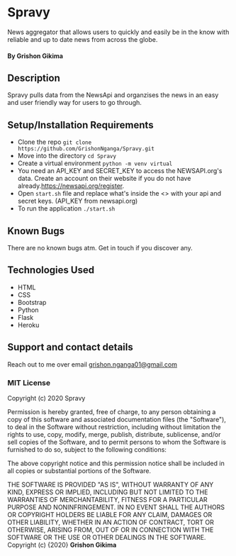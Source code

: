 # Spravy 

News aggregator that allows users to quickly and easily be in the know with reliable and up to date news from across the globe. 

#### By **Grishon Gikima**

## Description

Spravy pulls data from the NewsApi and organzises the news in an easy and user friendly way for users to go through.
## Setup/Installation Requirements

* Clone the repo `git clone https://github.com/GrishonNganga/Spravy.git`
* Move into the directory `cd Spravy`
* Create a virtual environment `python -m venv virtual`
* You need an API_KEY and SECRET_KEY to access the NEWSAPI.org's data. Create an account on their website if you do not have already.https://newsapi.org/register.
* Open `start.sh` file and replace what's inside the <> with your api and secret keys. (API_KEY from newsapi.org)
* To run the application `./start.sh`
## Known Bugs

There are no known bugs atm. Get in touch if you discover any.
## Technologies Used

* HTML
* CSS
* Bootstrap
* Python
* Flask
* Heroku
## Support and contact details

Reach out to me over email grishon.nganga01@gmail.com
### MIT License

Copyright (c) 2020 Spravy

Permission is hereby granted, free of charge, to any person obtaining a copy
of this software and associated documentation files (the "Software"), to deal
in the Software without restriction, including without limitation the rights
to use, copy, modify, merge, publish, distribute, sublicense, and/or sell
copies of the Software, and to permit persons to whom the Software is
furnished to do so, subject to the following conditions:

The above copyright notice and this permission notice shall be included in all
copies or substantial portions of the Software.

THE SOFTWARE IS PROVIDED "AS IS", WITHOUT WARRANTY OF ANY KIND, EXPRESS OR
IMPLIED, INCLUDING BUT NOT LIMITED TO THE WARRANTIES OF MERCHANTABILITY,
FITNESS FOR A PARTICULAR PURPOSE AND NONINFRINGEMENT. IN NO EVENT SHALL THE
AUTHORS OR COPYRIGHT HOLDERS BE LIABLE FOR ANY CLAIM, DAMAGES OR OTHER
LIABILITY, WHETHER IN AN ACTION OF CONTRACT, TORT OR OTHERWISE, ARISING FROM,
OUT OF OR IN CONNECTION WITH THE SOFTWARE OR THE USE OR OTHER DEALINGS IN THE
SOFTWARE.
Copyright (c) {2020} **Grishon Gikima**